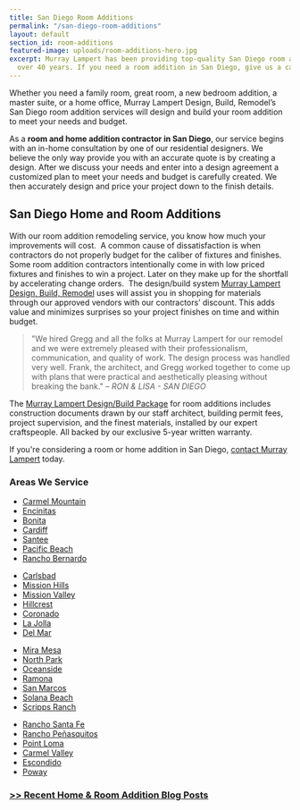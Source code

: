 ```yaml
---
title: San Diego Room Additions
permalink: "/san-diego-room-additions"
layout: default
section_id: room-additions
featured-image: uploads/room-additions-hero.jpg
excerpt: Murray Lampert has been providing top-quality San Diego room additions for
  over 40 years. If you need a room addition in San Diego, give us a call today!
---
```


Whether you need a family room, great room, a new bedroom addition, a master suite, or a home office, Murray Lampert Design, Build, Remodel’s San Diego room addition services will design and build your room addition to meet your needs and budget.

As a **room and home addition contractor in San Diego**, our service begins with an in-home consultation by one of our residential designers. We believe the only way provide you with an accurate quote is by creating a design. After we discuss your needs and enter into a design agreement a customized plan to meet your needs and budget is carefully created. We then accurately design and price your project down to the finish details.

## San Diego Home and Room Additions

With our room addition remodeling service, you know how much your improvements will cost.  A common cause of dissatisfaction is when contractors do not properly budget for the caliber of fixtures and finishes.  Some room addition contractors intentionally come in with low priced fixtures and finishes to win a project. Later on they make up for the shortfall by accelerating change orders.  The design/build system [Murray Lampert Design, Build, Remodel](/) uses will assist you in shopping for materials through our approved vendors with our contractors’ discount. This adds value and minimizes surprises so your project finishes on time and within budget.

> "We hired Gregg and all the folks at Murray Lampert for our remodel and we were extremely pleased with their professionalism, communication, and quality of work. The design process was handled very well. Frank, the architect, and Gregg worked together to come up with plans that were practical and aesthetically pleasing without breaking the bank." – _RON &amp; LISA - SAN DIEGO_

The [Murray Lampert Design/Build Package](/san-diego-design-build-contractors) for room additions includes construction documents drawn by our staff architect, building permit fees, project supervision, and the finest materials, installed by our expert craftspeople. All backed by our exclusive 5-year written warranty.

If you're considering a room or home addition in San Diego, [contact Murray Lampert](/contact) today.

### Areas We Service

<section class="flex-section">
  <ul class="city-list">
   	<li><a href="/home-additions-carmel-mountain/">Carmel Mountain</a></li>
   	<li><a href="/home-additions-encinitas">Encinitas</a></li>
   	<li><a href="/room-additions-bonita">Bonita</a></li>
   	<li><a href="/room-additions-cardiff">Cardiff</a></li>
   	<li><a href="/room-additions-santee">Santee</a></li>
   	<li><a href="/room-additions-pacific-beach">Pacific Beach</a></li>
   	<li><a href="/room-additions-rancho-bernardo">Rancho Bernardo</a></li>
  </ul>
  <ul class="city-list">
   	<li><a href="/room-additions-carlsbad">Carlsbad</a></li>
   	<li><a href="/room-additions-mission-hills">Mission Hills</a></li>
   	<li><a href="/room-additions-mission-valley">Mission Valley</a></li>
   	<li><a href="/home-additions-hillcrest">Hillcrest</a></li>
   	<li><a href="/room-additions-coronado">Coronado</a></li>
   	<li><a href="/room-additions-la-jolla">La Jolla</a></li>
   	<li><a href="/room-additions-del-mar">Del Mar</a></li>
  </ul>
  <ul class="city-list">
   	<li><a href="/home-additions-mira-mesa">Mira Mesa</a></li>
   	<li><a href="/room-additions-north-park">North Park</a></li>
   	<li><a href="/room-additions-oceanside/">Oceanside</a></li>
   	<li><a href="/room-additions-ramona">Ramona</a></li>
   	<li><a href="/home-additions-san-marcos">San Marcos</a></li>
   	<li><a href="/room-additions-solana-beach">Solana Beach</a></li>
   	<li><a href="/room-additions-scripps-ranch">Scripps Ranch</a></li>
  </ul>
  <ul class="city-list">
   	<li><a href="/room-additions-rancho-santa-fe ">Rancho Santa Fe</a></li>
   	<li><a href="/home-additions-rancho-penasquitos">Rancho Peñasquitos</a></li>
   	<li><a href="/room-additions-point-loma">Point Loma</a></li>
   	<li><a href="/room-additions-carmel-valley">Carmel Valley</a></li>
   	<li><a href="/room-additions-escondido">Escondido</a></li>
   	<li><a href="/room-additions-poway">Poway</a></li>
  </ul>
</section>

### [>> Recent Home & Room Addition Blog Posts](/blog/categories/#home-additions)
